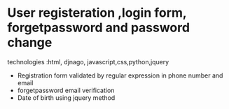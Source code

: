 # User registeration ,login form, forgetpassword and password change 

technologies :html, djnago, javascript,css,python,jquery
- Registration form validated by regular expression in phone number and email
- forgetpassword email verification 
- Date of birth using jquery method

